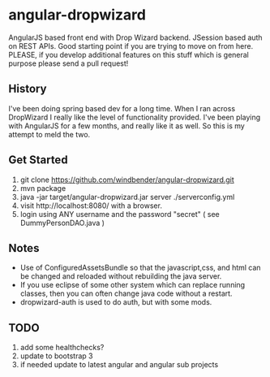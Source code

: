 angular-dropwizard
==================

AngularJS based front end with Drop Wizard backend.  JSession based auth on REST APIs.  Good starting point if you are trying to move on from here.  PLEASE, if you develop additional features on this stuff which is general purpose please send a pull request!

History
-------
I've been doing spring based dev for a long time. When I ran across DropWizard I really like the level of functionality provided.  I've been playing with AngularJS for a few months, and really like it as well.  So this is my attempt to meld the two.

Get Started
-----------

1. git clone https://github.com/windbender/angular-dropwizard.git
2. mvn package
3. java -jar target/angular-dropwizard.jar server ./serverconfig.yml
4. visit  http://localhost:8080/  with a browser.
5. login using ANY username and the password "secret"  ( see DummyPersonDAO.java )


Notes
-------
* Use of ConfiguredAssetsBundle so that the javascript,css, and html can be changed and reloaded without rebuilding the java server.
* If you use eclipse of some other system which can replace running classes, then you can often change java code without a restart.
* dropwizard-auth is used to do auth, but with some mods.

TODO
----
1. add some healthchecks?
2. update to bootstrap 3
3. if needed update to latest angular and angular sub projects

